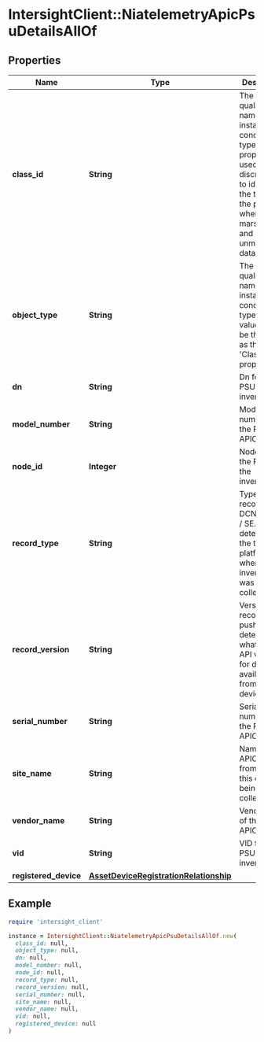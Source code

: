 # IntersightClient::NiatelemetryApicPsuDetailsAllOf

## Properties

| Name | Type | Description | Notes |
| ---- | ---- | ----------- | ----- |
| **class_id** | **String** | The fully-qualified name of the instantiated, concrete type. This property is used as a discriminator to identify the type of the payload when marshaling and unmarshaling data. | [default to &#39;niatelemetry.ApicPsuDetails&#39;] |
| **object_type** | **String** | The fully-qualified name of the instantiated, concrete type. The value should be the same as the &#39;ClassId&#39; property. | [default to &#39;niatelemetry.ApicPsuDetails&#39;] |
| **dn** | **String** | Dn for the PSU in the inventory. | [optional] |
| **model_number** | **String** | Model number of the PSU in APIC. | [optional] |
| **node_id** | **Integer** | Node id for the PSU in the inventory. | [optional] |
| **record_type** | **String** | Type of record DCNM / APIC / SE. This determines the type of platform where inventory was collected. | [optional] |
| **record_version** | **String** | Version of record being pushed. This determines what was the API version for data available from the device. | [optional] |
| **serial_number** | **String** | Serial number of the PSU in APIC. | [optional] |
| **site_name** | **String** | Name of the APIC site from which this data is being collected. | [optional] |
| **vendor_name** | **String** | Vendor name of the PSU in APIC. | [optional] |
| **vid** | **String** | VID for the PSU in the inventory. | [optional] |
| **registered_device** | [**AssetDeviceRegistrationRelationship**](AssetDeviceRegistrationRelationship.md) |  | [optional] |

## Example

```ruby
require 'intersight_client'

instance = IntersightClient::NiatelemetryApicPsuDetailsAllOf.new(
  class_id: null,
  object_type: null,
  dn: null,
  model_number: null,
  node_id: null,
  record_type: null,
  record_version: null,
  serial_number: null,
  site_name: null,
  vendor_name: null,
  vid: null,
  registered_device: null
)
```

